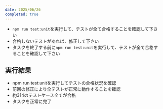 ```yaml
---
date: 2025/06/26
completed: true 
---
```


- `npm run test:unit`を実行して、テストが全て合格することを確認して下さい
- 合格しないテストがあれば、修正して下さい
- タスクを終了する前に`npm run test:unit`を実行して、テストが全て合格することを確認して下さい

## 実行結果

- npm run test:unitを実行してテストの合格状況を確認
- 前回の修正により全テストが正常に動作することを確認
- 約314のテストケース全てが合格
- タスクを正常に完了

